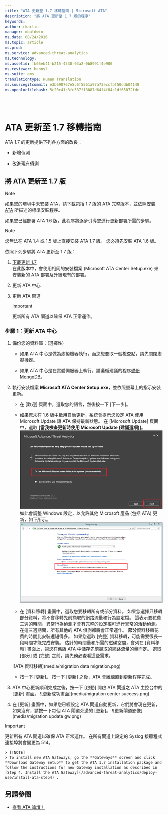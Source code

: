 ```yaml
---
title: "ATA 更新至 1.7 移轉指南 | Microsoft ATA"
description: "將 ATA 更新至 1.7 版的程序"
keywords: 
author: rkarlin
manager: mbaldwin
ms.date: 08/24/2016
ms.topic: article
ms.prod: 
ms.service: advanced-threat-analytics
ms.technology: 
ms.assetid: fb65eb41-b215-4530-93a2-0b8991f4e980
ms.reviewer: bennyl
ms.suite: ems
translationtype: Human Translation
ms.sourcegitcommit: e3b690767e5c6f5561a97a73eccfbf50ddb04148
ms.openlocfilehash: 5c20c41c3fe587f18087d64f4f84c1df65072fde


---
```


# ATA 更新至 1.7 移轉指南
ATA 1.7 的更新提供下列各方面的改良︰

-   新增偵測

-   改進現有偵測
  

## 將 ATA 更新至 1.7 版
> [!NOTE] 
> 如果您的環境中未安裝 ATA，請下載包括 1.7 版的 ATA 完整版本，並依照[安裝 ATA](/advanced-threat-analytics/deploy-use/install-ata) 所描述的標準安裝程序。

如果您已經部署 ATA 1.6 版，此程序將逐步引導您進行更新部署所需的步驟。

> [!NOTE] 
> 您無法在 ATA 1.4 或 1.5 版上直接安裝 ATA 1.7 版。 您必須先安裝 ATA 1.6 版。 

依照下列步驟將 ATA 更新至 1.7 版：

1.  [下載更新 1.7](http://www.microsoft.com/evalcenter/evaluate-microsoft-advanced-threat-analytics)<br>
在此版本中，會使用相同的安裝檔案 (Microsoft ATA Center Setup.exe) 來安裝新的 ATA 部署及升級現有的部署。

2.  更新 ATA 中心

4.  更新 ATA 閘道

    > [!IMPORTANT]
    > 更新所有 ATA 閘道以確保 ATA 正常運作。

### 步驟 1︰更新 ATA 中心

1.  備份您的資料庫：(選擇性)

    -   如果 ATA 中心是做為虛擬機器執行，而您想要取一個檢查點，請先關閉虛擬機器。

    -   如果 ATA 中心是在實體伺服器上執行，請遵循建議的程序[備份 MongoDB](https://docs.mongodb.org/manual/core/backups/)。

2.  執行安裝檔案 **Microsoft ATA Center Setup.exe**，並依照螢幕上的指示安裝更新。

    -  在 [歡迎] 頁面中，選取您的語言，然後按一下 [下一步]。

    -  如果您未在 1.6 版中啟用自動更新，系統會提示您設定 ATA 使用 Microsoft Update 讓 ATA 保持最新狀態。  在 [Microsoft Update] 頁面中，選取 **[當我檢查更新時使用 Microsoft Update (建議選項)]**。
    ![保持 ATA 最新狀態影像](media/ata_ms_update.png) 如此會調整 Windows 設定，以允許其他 Microsoft 產品 (包括 ATA) 更新，如下所示。 
     ![Windows 自動更新影像](media/ata_installupdatesautomatically.png)

    -  在 [資料移轉] 畫面中，選取您要移轉所有或部分資料。 如果您選擇只移轉部分資料，將不會移轉先前擷取的網路流量和行為設定檔。 這表示要花費三週的時間，異常行為偵測才會有完整的設定檔可進行異常的活動偵測。 在這三週期間，所有其他的 ATA 偵測都將會正常運作。 **部分**資料移轉花費的時間比安裝還短得多。 如果您選取 [完整] 資料移轉，可能需要很長一段時間才能完成安裝。 估計的時間量和所需的磁碟空間，會列在 [資料移轉] 畫面上，視您在舊版 ATA 中儲存先前擷取的網路流量的量而定。 選取 [部分] 或 [完整] 之前，請先務必查看這些需求。  
    
    ![ATA 資料移轉](media/migration data migration.png)

    -  按一下 [更新]。 按一下 [更新] 之後，ATA 會離線直到更新程序完成。

4.  ATA 中心更新順利完成之後，按一下 [啟動] 開啟 ATA 閘道之 ATA 主控台中的 [更新] 畫面。
    ![更新成功畫面](media/migration center success.png)

5.  在 [更新] 畫面中，如果您已經設定 ATA 閘道自動更新，它們將會現在更新，如果沒有，請按一下每個 ATA 閘道旁邊的 [更新]。
  ![更新閘道影像](media/migration update gw.png)

  
> [!IMPORTANT] 
> 更新所有 ATA 閘道以確保 ATA 正常運作。
> 在所有閘道上設定的 Syslog 接聽程式連接埠將會變更為 514。
 
    > [!NOTE] 
    > To install new ATA Gateways, go the **Gateways** screen and click **Download Gateway Setup** to get the ATA 1.7 installation package and follow the instructions for new Gateway installation as described in [Step 4. Install the ATA Gateway](/advanced-threat-analytics/deploy-use/install-ata-step4) .



## 另請參閱

- [查看 ATA 論壇！](https://social.technet.microsoft.com/Forums/security/home?forum=mata)



<!--HONumber=Oct16_HO1-->


